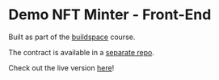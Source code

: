 # Demo NFT Minter - Front-End

Built as part of the [buildspace](https://buildspace.so/) course.

The contract is available in a [separate repo](https://github.com/EvgenyNazarovs/NFT-Minter-Contract).

Check out the live version [here](http://www.eugenes-first-nft.com.s3-website-eu-west-1.amazonaws.com/)!
